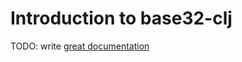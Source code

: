 # Introduction to base32-clj

TODO: write [great documentation](http://jacobian.org/writing/great-documentation/what-to-write/)
